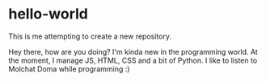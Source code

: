 # hello-world
This is me attempting to create a new repository.

Hey there, how are you doing? I'm kinda new in the programming world. At the moment, I manage JS, HTML, CSS and a bit of Python.
I like to listen to Molchat Doma while programming :)

